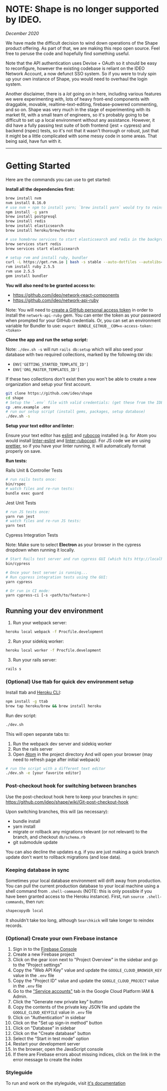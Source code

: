 # NOTE: Shape is no longer supported by IDEO.
_December 2020_

We have made the difficult decision to wind down operations of the Shape product offering. As part of that, we are making this repo open source. Feel free to peruse the code and hopefully find something useful.

Note that the API authentication uses Devise + OAuth so it should be easy to reconfigure, however the existing codebase is reliant on the IDEO Network Account, a now defunct SSO system. So if you were to truly spin up your own instance of Shape, you would need to overhaul the login system.

Another disclaimer, there is a *lot* going on in here, including various features we were experimenting with, lots of heavy front-end components with draggable, movable, realtime-text-editing, firebase-powered commenting, and so on. Shape was very much in the stage of experimenting with its market fit, with a small team of engineers, so it's probably going to be difficult to set up a local environment without any assistance. However, it did have a fully passing test suite of both frontend (jest + cypress) and backend (rspec) tests, so it's not that it wasn't thorough or robust, just that it might be a little complicated with some messy code in some areas. That being said, have fun with it.

---

# Getting Started

Here are the commands you can use to get started:

**Install all the dependencies first:**

```sh
brew install nvm
nvm install 8.16.0
# use nvm + npm to install yarn; `brew install yarn` would try to reinstall node
npm install -g yarn
brew install postgresql
brew install redis
brew install elasticsearch
brew install heroku/brew/heroku

# use homebrew services to start elasticsearch and redis in the background
brew services start redis
brew services start elasticsearch

# setup rvm and install ruby, bundler
curl -L https://get.rvm.io | bash -s stable --auto-dotfiles --autolibs=enable --rails
rvm install ruby 2.5.5
rvm use 2.5.5
gem install bundler
```

**You will also need to be granted access to:**

- https://github.com/ideo/network-react-components
- https://github.com/ideo/network-api-ruby

Note: You will need to [create a GitHub personal access token](https://help.github.com/en/articles/creating-a-personal-access-token-for-the-command-line) in order to install the `network-api-ruby` gem. You can enter the token as your password when prompted for your GitHub credentials. Or, you can set an environment variable for Bundler to use: `export BUNDLE_GITHUB__COM=x-access-token:<token>`

**Clone the app and run the setup script:**

Note: `./dev.sh -s` will run `rails db:setup` which will also seed your database with two required collections, marked by the following `ENV` ids:

- `ENV['GETTING_STARTED_TEMPLATE_ID']`
- `ENV['ORG_MASTER_TEMPLATES_ID']`

If these two collections don't exist then you won't be able to create a new organization and setup your first account.

```sh
git clone https://github.com/ideo/shape
cd shape
# Setup the `.env` file with valid credentials: (get these from the IDEO team)
cp .env.example .env
# run our setup script (install gems, packages, setup database)
./dev.sh -s
```

**Setup your text editor and linter:**

Ensure your text editor has [eslint](https://eslint.org/) and [rubocop](https://rubocop.readthedocs.io/en/latest/) installed (e.g. for Atom you would install [linter-eslint](https://github.com/AtomLinter/linter-eslint) and [linter-rubocop](https://atom.io/packages/linter-rubocop)). For JS code we are using [prettier](https://prettier.io/), so if you have your linter running, it will automatically format properly on save.

**Run tests:**

Rails Unit & Controller Tests

```sh
# run rails tests once:
bin/rspec
# watch files and re-run tests:
bundle exec guard
```

Jest Unit Tests

```sh
# run JS tests once:
yarn run jest
# watch files and re-run JS tests:
yarn test
```

Cypress Integration Tests

Note: Make sure to select **Electron** as your browser in the cypress dropdown when running it locally.

```sh
# Start Rails test server and run cypress GUI (which hits http://localhost:3001)
bin/cypress

# Once your test server is running...
# Run cypress integration tests using the GUI:
yarn cypress

# Or run in CI mode:
yarn cypress-ci [-s <path/to/feature>]
```

## Running your dev environment

1. Run your webpack server:

```sh
heroku local webpack -f Procfile.development
```

2. Run your sidekiq worker:

```sh
heroku local worker -f Procfile.development
```

3. Run your rails server:

```sh
rails s
```

### (Optional) Use ttab for quick dev environment setup

Install ttab and [Heroku CLI](https://devcenter.heroku.com/articles/heroku-cli#download-and-install):

```sh
npm install -g ttab
brew tap heroku/brew && brew install heroku
```

Run dev script:

```sh
./dev.sh
```

This will open separate tabs to:

1. Run the webpack dev server and sidekiq worker
1. Run the rails server
1. Open [Atom](https://atom.io/) in the project directory
   And will open your browser (may need to refresh page after initial webpack)

```sh
# run the script with a different text editor
./dev.sh -e [your favorite editor]
```

### Post-checkout hook for switching between branches

Use the post-checkout hook here to keep your branches in sync:
https://github.com/ideo/shape/wiki/Git-post-checkout-hook

Upon switching branches, this will (as necessary):

- bundle install
- yarn install
- migrate or rollback any migrations relevant (or not relevant) to the branch, and checkout `db/schema.rb`
- git submodule update

You can also decline the updates e.g. if you are just making a quick branch update don't want to rollback migrations (and lose data).

### Keeping database in sync

Sometimes your local database environment will drift away from production. You can pull the current production database to your local machine using a shell command from `.shell-commands` (NOTE: this is only possible if you have been granted access to the Heroku instance). First, run `source .shell-commands`, then run:

```sh
shapecopydb local
```

It shouldn't take too long, although `Searchkick` will take longer to reindex records.

### (Optional) Create your own Firebase instance

1. Sign in to the [Firebase Console](https://console.firebase.google.com)
1. Create a new Firebase project
1. Click on the gear icon next to "Project Overview" in the sidebar and go to the "Project settings"
1. Copy the "Web API Key" value and update the `GOOGLE_CLOUD_BROWSER_KEY` value in the `.env` file
1. Copy the "Project ID" value and update the `GOOGLE_CLOUD_PROJECT` value in the `.env` file
1. Go to the ["Service accounts"](https://console.cloud.google.com/iam-admin/serviceaccounts) tab in the Google Cloud Platform IAM & Admin.
1. Click the "Generate new private key" button
1. Copy the contents of the private key JSON file and update the `GOOGLE_CLOUD_KEYFILE` value in `.env` file
1. Click on "Authentication" in sidebar
1. Click on the "Set up sign-in method" button
1. Click on "Database" in sidebar
1. Click on the "Create database" button
1. Select the “Start in test mode” option
1. Restart your development server
1. In the browser, open the JavaScript console
1. If there are Firebase errors about missing indices, click on the link in the error message to create the index

### Styleguide
To run and work on the styleguide, visit [it's documentation](https://github.com/ideo/shape/wiki/Styleguide)
